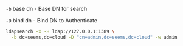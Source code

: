 `-b`  base dn - Base DN for search

`-D`  bind dn - Bind DN to Authenticate

```bash
ldapsearch -x -H ldap://127.0.0.1:1389 \
  -b dc=seems,dc=cloud -D "cn=admin,dc=seems,dc=cloud" -w admin
```
